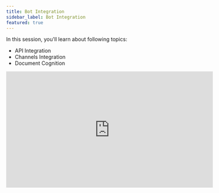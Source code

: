 ```yaml
---
title: Bot Integration
sidebar_label: Bot Integration
featured: true
---
```


In this session, you'll learn about following topics:

- API Integration
- Channels Integration
- Document Cognition

<iframe width="560" height="315" src="https://www.youtube.com/embed/YVALm5RPH1c" title="YouTube video player" frameborder="0" allow="autoplay; clipboard-write; picture-in-picture" allowfullscreen></iframe>
